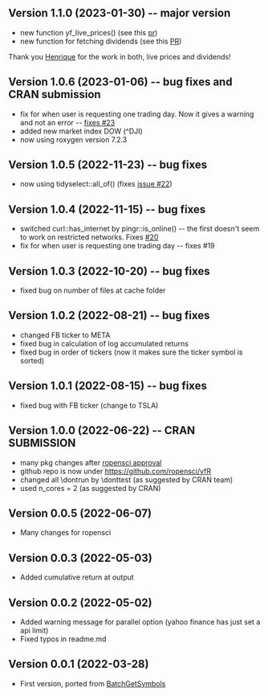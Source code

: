 ## Version 1.1.0 (2023-01-30) -- major version

- new function yf_live_prices() (see this [pr](https://github.com/ropensci/yfR/pull/24))
- new function for fetching dividends (see this [PR](https://github.com/ropensci/yfR/pull/25)) 

Thank you [Henrique](https://github.com/henrique1008) for the work in both, live prices and dividends! 

## Version 1.0.6 (2023-01-06) -- bug fixes and CRAN submission

- fix for when user is requesting one trading day. Now it gives a warning and not an error -- [fixes #23](https://github.com/ropensci/yfR/issues/23)
- added new market index DOW (^DJI)
- now using roxygen version 7.2.3

## Version 1.0.5 (2022-11-23) -- bug fixes

- now using tidyselect::all_of() (fixes [issue #22](https://github.com/ropensci/yfR/issues/22))

## Version 1.0.4 (2022-11-15) -- bug fixes

- switched curl::has_internet by pingr::is_online() -- the first doesn't seem to work on restricted networks. Fixes [#20](https://github.com/ropensci/yfR/issues/20)
- fix for when user is requesting one trading day -- fixes #19

## Version 1.0.3 (2022-10-20) -- bug fixes

- fixed bug on number of files at cache folder

## Version 1.0.2 (2022-08-21) -- bug fixes

- changed FB ticker to META
- fixed bug in calculation of log accumulated returns
- fixed bug in order of tickers (now it makes sure the ticker symbol is sorted)

## Version 1.0.1 (2022-08-15) -- bug fixes

- fixed bug with FB ticker (change to TSLA)

## Version 1.0.0 (2022-06-22) -- CRAN SUBMISSION

- many pkg changes after [ropensci approval](https://github.com/ropensci/software-review/issues/523)
- github repo is now under <https://github.com/ropensci/yfR>
- changed all \dontrun by \donttest (as suggested by CRAN team)
- used n_cores = 2 (as suggested by CRAN)

## Version 0.0.5 (2022-06-07)

- Many changes for ropensci

## Version 0.0.3 (2022-05-03)

- Added cumulative return at output

## Version 0.0.2 (2022-05-02)

- Added warning message for parallel option (yahoo finance has just set a api limit)
- Fixed typos in readme.md

## Version 0.0.1 (2022-03-28)

- First version, ported from [BatchGetSymbols](https://github.com/msperlin/BatchGetSymbols)
